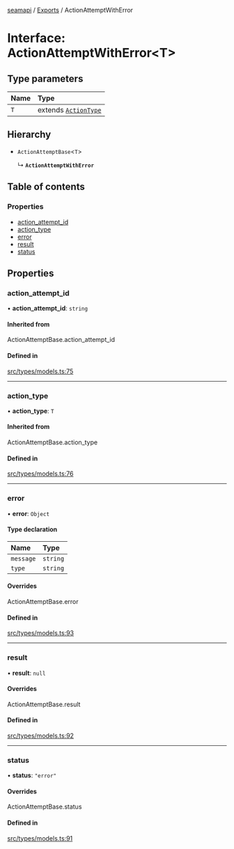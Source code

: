 [seamapi](../README.md) / [Exports](../modules.md) / ActionAttemptWithError

# Interface: ActionAttemptWithError<T\>

## Type parameters

| Name | Type |
| :------ | :------ |
| `T` | extends [`ActionType`](../modules.md#actiontype) |

## Hierarchy

- `ActionAttemptBase`<`T`\>

  ↳ **`ActionAttemptWithError`**

## Table of contents

### Properties

- [action\_attempt\_id](ActionAttemptWithError.md#action_attempt_id)
- [action\_type](ActionAttemptWithError.md#action_type)
- [error](ActionAttemptWithError.md#error)
- [result](ActionAttemptWithError.md#result)
- [status](ActionAttemptWithError.md#status)

## Properties

### action\_attempt\_id

• **action\_attempt\_id**: `string`

#### Inherited from

ActionAttemptBase.action\_attempt\_id

#### Defined in

[src/types/models.ts:75](https://github.com/seamapi/javascript/blob/main/src/types/models.ts#L75)

___

### action\_type

• **action\_type**: `T`

#### Inherited from

ActionAttemptBase.action\_type

#### Defined in

[src/types/models.ts:76](https://github.com/seamapi/javascript/blob/main/src/types/models.ts#L76)

___

### error

• **error**: `Object`

#### Type declaration

| Name | Type |
| :------ | :------ |
| `message` | `string` |
| `type` | `string` |

#### Overrides

ActionAttemptBase.error

#### Defined in

[src/types/models.ts:93](https://github.com/seamapi/javascript/blob/main/src/types/models.ts#L93)

___

### result

• **result**: ``null``

#### Overrides

ActionAttemptBase.result

#### Defined in

[src/types/models.ts:92](https://github.com/seamapi/javascript/blob/main/src/types/models.ts#L92)

___

### status

• **status**: ``"error"``

#### Overrides

ActionAttemptBase.status

#### Defined in

[src/types/models.ts:91](https://github.com/seamapi/javascript/blob/main/src/types/models.ts#L91)
